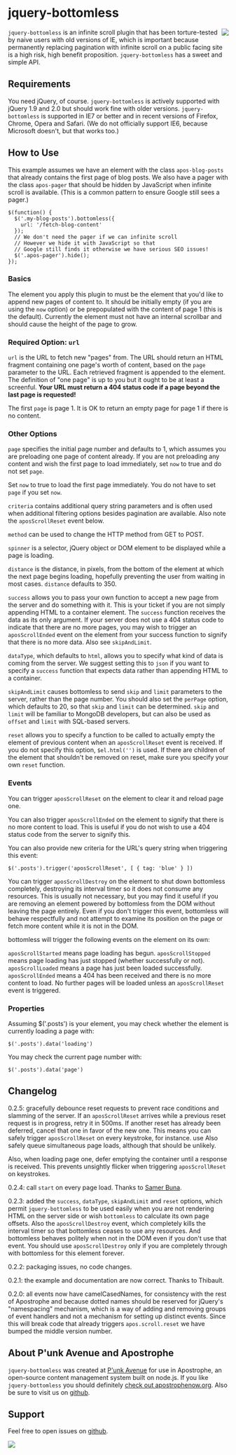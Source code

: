 # jquery-bottomless

<a href="http://apostrophenow.org/"><img src="https://raw.github.com/punkave/jquery-bottomless/master/logos/logo-box-madefor.png" align="right" /></a>

`jquery-bottomless` is an infinite scroll plugin that has been torture-tested by naive users with old versions of IE, which is important because permanently replacing pagination with infinite scroll on a public facing site is a high risk, high benefit proposition. `jquery-bottomless` has a sweet and simple API.

## Requirements

You need jQuery, of course. `jquery-bottomless` is actively supported with jQuery 1.9 and 2.0 but should work fine with older versions. `jquery-bottomless` is supported in IE7 or better and in recent versions of Firefox, Chrome, Opera and Safari. (We do not officially support IE6, because Microsoft doesn't, but that works too.)

## How to Use

This example assumes we have an element with the class `apos-blog-posts` that already contains the first page of blog posts. We also have a pager with the class `apos-pager` that should be hidden by JavaScript when infinite scroll is available. (This is a common pattern to ensure Google still sees a pager.)

    $(function() {
      $('.my-blog-posts').bottomless({
        url: '/fetch-blog-content'
      });
      // We don't need the pager if we can infinite scroll
      // However we hide it with JavaScript so that
      // Google still finds it otherwise we have serious SEO issues!
      $('.apos-pager').hide();
    });

### Basics

The element you apply this plugin to must be the element that you'd
like to append new pages of content to. It should be initially empty
(if you are using the `now` option) or be prepopulated with the content of page 1 (this is the default). Currently the element must not have an internal scrollbar and should cause the height of the page to grow.

### Required Option: `url`

`url` is the URL to fetch new "pages" from. The URL should return an
HTML fragment containing one page's worth of content, based on the
`page` parameter to the URL. Each retrieved fragment is appended to the element. The definition of "one page" is up to
you but it ought to be at least a screenful. **Your URL must return a 404 status code if a page beyond the last page is requested!**

The first `page` is page 1. It is OK to return an empty page for page 1 if there is no content.

### Other Options

`page` specifies the initial page number and defaults to 1,
which assumes you are preloading one page of content already. If you
are not preloading any content and wish the first page to load immediately, set `now` to true and do not set `page`.

Set `now` to true to load the first page immediately. You do not have to
set `page` if you set `now`.

`criteria` contains additional query string parameters and is often used when additional filtering options besides pagination are available. Also note the `aposScrollReset` event below.

`method` can be used to change the HTTP method from GET to POST.

`spinner` is a selector, jQuery object or DOM element to be displayed while a page is loading.

`distance` is the distance, in pixels, from the bottom of the element at
which the next page begins loading, hopefully preventing the user from
waiting in most cases. `distance` defaults to 350.

`success` allows you to pass your own function to accept a new page from the server and do something with it. This is your ticket if you are not simply appending HTML to a container element. The `success` function receives the data as its only argument. If your server does not use a 404 status code to indicate that there are no more pages, you may wish to trigger an `aposScrollEnded` event on the element from your success function to signify that there is no more data. Also see `skipAndLimit`.

`dataType`, which defaults to `html`, allows you to specify what kind of data is coming from the server. We suggest setting this to `json` if you want to specify a `success` function that expects data rather than appending HTML to a container.

`skipAndLimit` causes bottomless to send `skip` and `limit` parameters to the server, rather than the page number. You should also set the `perPage` option, which defaults to 20, so that `skip` and `limit` can be determined. `skip` and `limit` will be familiar to MongoDB developers, but can also be used as `offset` and `limit` with SQL-based servers.

`reset` allows you to specify a function to be called to actually empty the element of previous content when an `aposScrollReset` event is received. If you do not specify this option, `$el.html('')` is used. If there are children of the element that shouldn't be removed on reset, make sure you specify your own `reset` function.

### Events

You can trigger `aposScrollReset` on the element to clear it and
reload page one.

You can also trigger `aposScrollEnded` on the element to signify that there is no more content to load. This is useful if you do not wish to use a 404 status code from the server to signify this.

You can also provide new criteria for the URL's query string when triggering this event:

    $('.posts').trigger('aposScrollReset', [ { tag: 'blue' } ])

You can trigger `aposScrollDestroy` on the element to shut down bottomless completely, destroying its interval timer so it does not consume any resources. This is usually not necessary, but you may find it useful if you are removing an element powered by bottomless from the DOM without leaving the page entirely. Even if you don't trigger this event, bottomless will behave respectfully and not attempt to examine its position on the page or fetch more content while it is not in the DOM.

bottomless will trigger the following events on the element on its own:

`aposScrollStarted` means page loading has begun.
`aposScrollStopped` means page loading has just stopped (whether successfully or not).
`aposScrollLoaded` means a page has just been loaded successfully.
`aposScrollEnded` means a 404 has been received and there is no more content to load. No further pages will be loaded unless an `aposScrollReset` event is triggered.

### Properties

Assuming $('.posts') is your element, you may check whether the element is
currently loading a page with:

    $('.posts').data('loading')

You may check the current page number with:

    $('.posts').data('page')

## Changelog

0.2.5: gracefully debounce reset requests to prevent race conditions and slamming of the server. If an `aposScrollReset` arrives while a previous reset request is in progress, retry it in 500ms. If another reset has already been deferred, cancel that one in favor of the new one. This means you can safely trigger `aposScrollReset` on every keystroke, for instance. use Also safely queue simultaneous page loads, although that should be unlikely.

Also, when loading page one, defer emptying the container until a response is received. This prevents unsightly flicker when triggering `aposScrollReset` on keystrokes.

0.2.4: call `start` on every page load. Thanks to [Samer Buna](https://github.com/samerbuna).

0.2.3: added the `success`, `dataType`, `skipAndLimit` and `reset` options, which permit `jquery-bottomless` to be used easily when you are not rendering HTML on the server side or wish `bottomless` to calculate its own page offsets. Also the `aposScrollDestroy` event, which completely kills the interval timer so that bottomless ceases to use any resources. And bottomless behaves politely when not in the DOM even if you don't use that event. You should use `aposScrollDestroy` only if you are completely through with bottomless for this element forever.

0.2.2: packaging issues, no code changes.

0.2.1: the example and documentation are now correct. Thanks to Thibault.

0.2.0: all events now have camelCasedNames, for consistency with the rest of Apostrophe and because dotted names should be reserved for jQuery's "namespacing" mechanism, which is a way of adding and removing groups of event handlers and not a mechanism for setting up distinct events. Since this will break code that already triggers `apos.scroll.reset` we have bumped the middle version number.

## About P'unk Avenue and Apostrophe

`jquery-bottomless` was created at [P'unk Avenue](http://punkave.com) for use in Apostrophe, an open-source content management system built on node.js. If you like `jquery-bottomless` you should definitely [check out apostrophenow.org](http://apostrophenow.org). Also be sure to visit us on [github](http://github.com/punkave).

## Support

Feel free to open issues on [github](http://github.com/punkave/jquery-bottomless).

<a href="http://punkave.com/"><img src="https://raw.github.com/punkave/jquery-bottomless/master/logos/logo-box-builtby.png" /></a>

